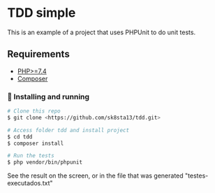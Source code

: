 # TDD simple

This is an example of a project that uses PHPUnit to do unit tests.

## Requirements

- [PHP>=7.4](https://www.php.net/)
- [Composer](https://getcomposer.org/)

### 🎲 Installing and running

```bash
# Clone this repo
$ git clone <https://github.com/sk8sta13/tdd.git>

# Access folder tdd and install project
$ cd tdd
$ composer install

# Run the tests
$ php vendor/bin/phpunit
```
See the result on the screen, or in the file that was generated "testes-executados.txt"
